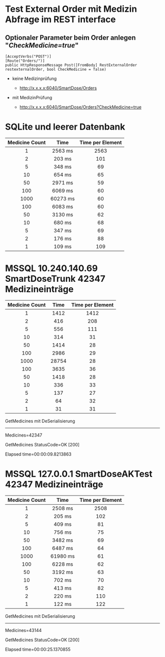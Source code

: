 # Test External Order mit Medizin Abfrage im REST interface

## Optionaler Parameter beim Order anlegen "*CheckMedicine=true*"

```
[AcceptVerbs("POST")]
[Route("Orders/")]
public HttpResponseMessage Post([FromBody] RestExternalOrder restexternalOrder, bool CheckMedicine = false)
```

* keine Medizinprüfung

  * http://x.x.x.x:6040/SmartDose/Orders

* mit MedizinPrüfung

  * http://x.x.x.x:6040/SmartDose/Orders?CheckMedicine=true

# SQLite und leerer Datenbank

| Medicine Count | Time     | Time per Element  |
|:--------------:|:--------:|:-----------------:|
|              1 |  2563 ms |              2563 |
|              2 |   203 ms |               101 |
|              5 |   348 ms |                69 |
|             10 |   654 ms |                65 |
|             50 |  2971 ms |                59 |
|            100 |  6069 ms |                60 |
|           1000 | 60273 ms |                60 |
|            100 |  6083 ms |                60 |
|             50 |  3130 ms |                62 |
|             10 |   680 ms |                68 |
|              5 |   347 ms |                69 |
|              2 |   176 ms |                88 |
|              1 |   109 ms |               109 |


# MSSQL 10.240.140.69 SmartDoseTrunk 42347 Medizineinträge

| Medicine Count | Time     | Time per Element  |
|:--------------:|:--------:|:-----------------:|
|              1 |     1412 |              1412 |
|              2 |      416 |               208 |
|              5 |      556 |               111 |
|             10 |      314 |                31 |
|             50 |     1414 |                28 |
|            100 |     2986 |                29 |
|           1000 |    28754 |                28 |
|            100 |     3635 |                36 |
|             50 |     1418 |                28 |
|             10 |      336 |                33 |
|              5 |      137 |                27 |
|              2 |       64 |                32 |
|              1 |       31 |                31 |

GetMedicines mit DeSerialisierung
<hr>
Medicines=42347

GetMedicines StatusCode=OK [200]

Elapsed time=00:00:09.8213863

# MSSQL 127.0.0.1 SmartDoseAKTest 42347 Medizineinträge

| Medicine Count | Time     | Time per Element  |
|:--------------:|:--------:|:-----------------:|
|              1 |  2508 ms |              2508 |
|              2 |   205 ms |               102 |
|              5 |   409 ms |                81 |
|             10 |   756 ms |                75 |
|             50 |  3482 ms |                69 |
|            100 |  6487 ms |                64 |
|           1000 | 61980 ms |                61 |
|            100 |  6228 ms |                62 |
|             50 |  3192 ms |                63 |
|             10 |   702 ms |                70 |
|              5 |   413 ms |                82 |
|              2 |   220 ms |               110 |
|              1 |   122 ms |               122 |


GetMedicines mit DeSerialisierung
<hr>
Medicines=43144

GetMedicines StatusCode=OK [200]

Elapsed time=00:00:25.1370855
